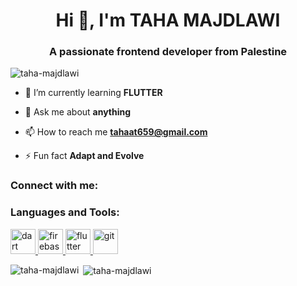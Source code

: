 <h1 align="center">Hi 👋, I'm TAHA MAJDLAWI</h1>
<h3 align="center">A passionate frontend developer from Palestine</h3>

<p align="left"> <img src="https://komarev.com/ghpvc/?username=taha-majdlawi&label=Profile%20views&color=0e75b6&style=flat" alt="taha-majdlawi" /> </p>

- 🌱 I’m currently learning **FLUTTER**

- 💬 Ask me about **anything**

- 📫 How to reach me **tahaat659@gmail.com**

- ⚡ Fun fact **Adapt and Evolve**

<h3 align="left">Connect with me:</h3>
<p align="left">
</p>

<h3 align="left">Languages and Tools:</h3>
<p align="left"> <a href="https://dart.dev" target="_blank" rel="noreferrer"> <img src="https://www.vectorlogo.zone/logos/dartlang/dartlang-icon.svg" alt="dart" width="40" height="40"/> </a> <a href="https://firebase.google.com/" target="_blank" rel="noreferrer"> <img src="https://www.vectorlogo.zone/logos/firebase/firebase-icon.svg" alt="firebase" width="40" height="40"/> </a> <a href="https://flutter.dev" target="_blank" rel="noreferrer"> <img src="https://www.vectorlogo.zone/logos/flutterio/flutterio-icon.svg" alt="flutter" width="40" height="40"/> </a> <a href="https://git-scm.com/" target="_blank" rel="noreferrer"> <img src="https://www.vectorlogo.zone/logos/git-scm/git-scm-icon.svg" alt="git" width="40" height="40"/> </a> </p>

<p><img align="left" src="https://github-readme-stats.vercel.app/api/top-langs?username=taha-majdlawi&show_icons=true&locale=en&layout=compact" alt="taha-majdlawi" /></p>

<p>&nbsp;<img align="center" src="https://github-readme-stats.vercel.app/api?username=taha-majdlawi&show_icons=true&locale=en" alt="taha-majdlawi" /></p>
